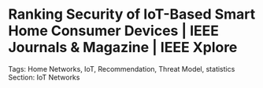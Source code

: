 # Ranking Security of IoT-Based Smart Home Consumer Devices | IEEE Journals & Magazine | IEEE Xplore

Tags: Home Networks, IoT, Recommendation, Threat Model, statistics
Section: IoT Networks